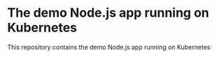 # The demo Node.js app running on Kubernetes

This repository contains the demo Node.js app running on Kubernetes
